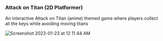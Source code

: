 <h3> Attack on Titan (2D Platformer) </h3>
<div>An interactive Attack on Titan (anime) themed game where players collect all the keys while avoiding moving titans</div>


![Screenshot 2023-01-23 at 12 11 44 AM](https://user-images.githubusercontent.com/113927218/213970223-77a08675-499f-4ce6-9396-64aee6d305f4.png)
